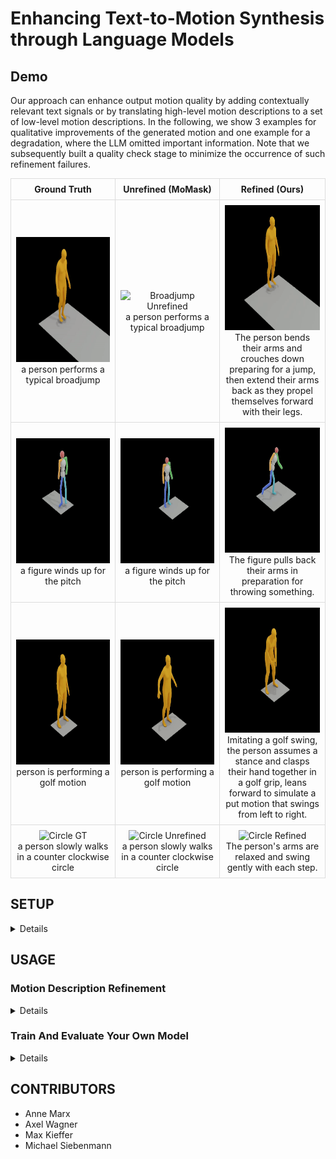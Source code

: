 # Enhancing Text-to-Motion Synthesis through Language Models

## Demo
Our approach can enhance output motion quality by adding contextually relevant text signals or by translating high-level motion descriptions to a set of low-level motion descriptions.
In the following, we show 3 examples for qualitative improvements of the generated motion and one example for a degradation, where the LLM omitted important information.
Note that we subsequently built a quality check stage to minimize the occurrence of such refinement failures.
<!-- |Ground Truth|Unrefined (MoMask)|Refined (Ours)|
|:-:|:-:|:-:|
|![Broadjump GT](./media/broadjump_GT.gif)|![Broadjump Unrefined](./media/broadjump_unrefined.gif)| ![Broadjump Refined](./media/broadjump_refined.gif)|
| a person performs a typical broadjump | a person performs a typical broadjump | The person bends their arms and crouches down preparing for a jump, then extend their arms back as they propel themselves forward with their legs. |
|![Pitch GT](./media/pitch_GT.gif)|![Pitch Unrefined](./media/pitch_unrefined.gif)| ![Pitch Refined](./media/pitch_refined.gif)|
| a figure winds up for the pitch | a figure winds up for the pitch |The figure pulls back their arms in preparation for throwing something. |
|![Golf GT](./media/golf_GT.gif)|![Golf Unrefined](./media/golf_unrefined.gif)| ![Golf Refined](./media/golf_refined.gif)|
| person is performing a golf motion | person is performing a golf motion | Imitating a golf swing, the person assumes a stance and clasps their hand together in a golf grip, leans forward to simulate a put motion that swings from left to right. |
|![Circle GT](./media/circle_GT.gif)|![Circle Unrefined](./media/circle_unrefined.gif)| ![Circle Refined](./media/circle_refined.gif)|
| a person slowly walks in a counter clockwise circle | a person slowly walks in a counter clockwise circle | The person's arms are relaxed and swing gently with each step. | -->

<style>
  .custom-table {
    width: 100%;
    border-collapse: collapse;
  }
  .custom-table th, .custom-table td {
    border: 1px solid #ddd;
    padding: 8px;
    text-align: center;
    vertical-align: middle;
  }
  .custom-table p {
    max-width: 300px;
    margin: auto;
    word-wrap: break-word;
  }
</style>

<table class="custom-table">
  <tr>
    <th>Ground Truth</th>
    <th>Unrefined (MoMask)</th>
    <th>Refined (Ours)</th>
  </tr>
  <tr>
    <td>
      <img src="./media/broadjump_GT.gif" width="200" height="200" alt="Broadjump GT" />
      <p>a person performs a typical broadjump</p>
    </td>
    <td>
      <img src="./media/broadjump_unrefined.gif" width="200" height="200" alt="Broadjump Unrefined" />
      <p>a person performs a typical broadjump</p>
    </td>
    <td>
      <img src="./media/broadjump_refined.gif" width="200" height="200" alt="Broadjump Refined" />
      <p>The person bends their arms and crouches down preparing for a jump, then extend their arms back as they propel themselves forward with their legs.</p>
    </td>
  </tr>
  <tr>
    <td>
      <img src="./media/pitch_GT.gif" width="200" height="200" alt="Pitch GT" />
      <p>a figure winds up for the pitch</p>
    </td>
    <td>
      <img src="./media/pitch_unrefined.gif" width="200" height="200" alt="Pitch Unrefined" />
      <p>a figure winds up for the pitch</p>
    </td>
    <td>
      <img src="./media/pitch_refined.gif" width="200" height="200" alt="Pitch Refined" />
      <p>The figure pulls back their arms in preparation for throwing something.</p>
    </td>
  </tr>
  <tr>
    <td>
      <img src="./media/golf_GT.gif" width="200" height="200" alt="Golf GT" />
      <p>person is performing a golf motion</p>
    </td>
    <td>
      <img src="./media/golf_unrefined.gif" width="200" height="200" alt="Golf Unrefined" />
      <p>person is performing a golf motion</p>
    </td>
    <td>
      <img src="./media/golf_refined.gif" width="200" height="200" alt="Golf Refined" />
      <p>Imitating a golf swing, the person assumes a stance and clasps their hand together in a golf grip, leans forward to simulate a put motion that swings from left to right.</p>
    </td>
  </tr>
  <tr>
    <td>
      <img src="./media/circle_GT.gif" width="200" height="200" alt="Circle GT" />
      <p>a person slowly walks in a counter clockwise circle</p>
    </td>
    <td>
      <img src="./media/circle_unrefined.gif" width="200" height="200" alt="Circle Unrefined" />
      <p>a person slowly walks in a counter clockwise circle</p>
    </td>
    <td>
      <img src="./media/circle_refined.gif" width="200" height="200" alt="Circle Refined" />
      <p>The person's arms are relaxed and swing gently with each step.</p>
    </td>
  </tr>
</table>


## SETUP

<details>

### Clone Repo

This repo relies on submodules ([MoMask](https://github.com/EricGuo5513/momask-codes)). Pull the whole repo with
```
git clone --recurse-submodules https://github.com/mkiefferus/DigitalHumans
```
External repos are found in the folder `external_repos`

### Setup MoMask Repo
<details>

*Disclaimer*: this section is the original setup-section from [MoMask](https://github.com/EricGuo5513/momask-codes). Please follow the link for further details.

### 1. Conda Environment
```
conda env create -f environment.yml
conda activate momask
pip install git+https://github.com/openai/CLIP.git
```
We test our code on Python 3.7.13 and PyTorch 1.7.1

#### Alternative: Pip Installation
<details>
We provide an alternative pip installation in case you encounter difficulties setting up the conda environment.

```
pip install -r requirements.txt
```
We test this installation on Python 3.10

</details>

### 2. Models and Dependencies

#### Download Pre-trained Models
```
bash prepare/download_models.sh
```

#### Download Evaluation Models and Gloves
For evaluation only.
```
bash prepare/download_evaluator.sh
bash prepare/download_glove.sh
```

#### Troubleshooting
To address the download error related to gdown: "Cannot retrieve the public link of the file. You may need to change the permission to 'Anyone with the link', or have had many accesses". A potential solution is to run `pip install --upgrade --no-cache-dir gdown`, as suggested on https://github.com/wkentaro/gdown/issues/43. This should help resolve the issue.

#### (Optional) Download Manually
Visit [[Google Drive]](https://drive.google.com/drive/folders/1b3GnAbERH8jAoO5mdWgZhyxHB73n23sK?usp=drive_link) to download the models and evaluators mannually.

### 3. Get Data

Follow the original [MoMask](https://github.com/EricGuo5513/momask-codes) repo to assemble the HumanML3D dataset.

</details>


### Setup Environment
Make sure to properly setup a separate environment with the `requirements.txt` file.
In case of any problems, these are the most important packages:
- spacy
- torch
- tqdm
- openai

Furthermore, you will need to download the ```en_core_web_sm``` model:
```
python -m spacy download en_core_web_sm
```

### Setup API Token

This project relies on LLMs for text refinement. Accessing these LLMs is done via the OpenAI client. When working with local language models, skip this part. 

When working with OpenAI models (GPT3.5-turbo, GPT4o, ...):
Please create an OPENAI API Token and export it as a global variable to your system. ```OPENAI_API_KEY = ".."```
Follow the instructions given in _"Step 2 - Set up your API key for all projects (recommended)"_ in the [OpenAI API Documentation](https://platform.openai.com/docs/quickstart?context=python) to configure your OpenAI API access.

</details>

## USAGE
### Motion Description Refinement
<details>

Use the `text_enhance.py` script to refine motion descriptions. This script provides 3 options:
1. Simple quality control
    ```
    python text_enhance.py --quality_control_only --system_prompt path/to/system/prompt -r
    ```
2. Prompt enhancement by similarity search in original dataset (see report)
    ```
    python text_enhance.py --prompt_adaptation --system_prompt path/to/system/prompt -r
    ```
3. Text refinement using LLMs
    ```
    python text_enhance.py -pa -sp path/to/system/prompt -r 
    ```

#### Additional Useful Flags

* `-v` : verbose
* `-s` : early stopping - stop refinement after x steps for testing purposes

Text Refinement
* `--continue_previous path/to/previous/folder` : continue refinement in folder
* `--refine_all_samples` : refine whole dataset, not only test-set (default)
* `--use_example path/to/example/json` : add additional context with assistant and user prompt
* `--use_cross_sample_information` : treat sample text file as one motion (ignores batch size)
* `--use_llama` : use llama instead of GPT3.5-turbo (default). Requires to also provide `--llama_key <key>`
* `--batch_size` : use file batching to speed up refinement (not recommended, leads to less detailed information and more inconsistency)

Quality control
* `-r` or `-d` : replace with original or delete refined files if they do not meet the quality control
</details>

### Train And Evaluate Your Own Model
<details>

Use the `t2m_train_eval.py` script to manage the evaluation and training of different text-to-motion models. The script provides various options for training specific models, resuming training, and evaluating models.

1. Train Masked Transformer Model end-to-end
    ```
    python t2m_train_eval.py --train_mask --texts_folder_name path/to/texts/folder
    ```
2. Train Residual Transformer Model end-to-end
    ```
    python t2m_train_eval.py --train_res --texts_folder_name path/to/texts/folder
    ```
3. Evaluate All Metrics
    ```
    python t2m_train_eval.py --eval_all_metrics --texts_folder_name path/to/texts/folder
    ```
4. Evaluate Single Samples
    ```
    python t2m_train_eval.py --eval_single_samples --texts_folder_name path/to/texts/folder
    ```

#### Additional Useful Flags

* `-v`, `--verbose` : Output information to the console (True) or the logfile (False).
* `-r`, `--resume_training` : Resume training that was stopped before.
* `--res_name` : Specify the Residual Transformer model to evaluate. Defaults to the original MoMask model.
* `--mask_name` : Specify the Masked Transformer model to evaluate. Defaults to the original MoMask model.

</details>

## CONTRIBUTORS
- Anne Marx
- Axel Wagner
- Max Kieffer
- Michael Siebenmann
